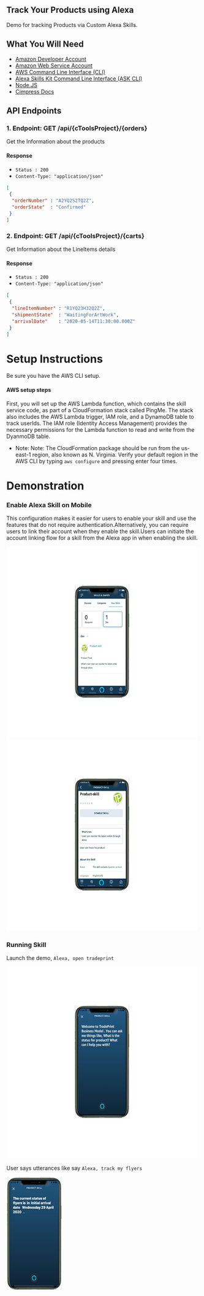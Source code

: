 ## Track Your  Products using Alexa 


Demo for tracking Products via Custom Alexa Skills.

## What You Will Need

- [Amazon Developer Account](https://developer.amazon.com/en-US/alexa)
- [Amazon Web Service Account](https://aws.amazon.com/)
- [AWS Command Line Interface (CLI)](https://docs.aws.amazon.com/cli/latest/userguide/cli-chap-install.html)
- [Alexa Skills Kit Command Line Interface (ASK CLI)](https://developer.amazon.com/en-US/docs/alexa/smapi/quick-start-alexa-skills-kit-command-line-interface.html)
- [Node.JS](https://nodejs.org/en/)
- [Cimpress Docs](https://docs.commercetools.com/)


## API Endpoints

### 1. Endpoint: GET /api/{cToolsProject}/{orders}

Get the Information about the products 

#### Response

- `Status : 200`
- `Content-Type: "application/json"`
```json
[
 {
  "orderNumber" : "A2YQ2S2TQ2Z",
  "orderState"  : "Confirmed"
 }
]
```

 ### 2. Endpoint: GET /api/{cToolsProject}/{carts}
 
 Get  Information about the LineItems details
 
 #### Response

- `Status : 200`
- `Content-Type: "application/json"`
```json
[
 {
  "lineItemNumber" : "R1YQ23H32Q2Z",
  "shipmentState"  : "WaitingForArtWork",
  "arrivalDate"    : "2020-05-14T11:30:00.000Z"
 }
]
```

# Setup Instructions

Be sure you have the AWS CLI setup.

#### AWS setup steps

First, you will set up the AWS Lambda function, which contains the skill service code, as part of a CloudFormation stack called PingMe. The stack also includes the AWS Lambda trigger, IAM role, and a DynamoDB table to track userIds. The IAM role (Identity Access Management) provides the necessary permissions for the Lambda function to read and write from the DyanmoDB table.

- Note: Note: The CloudFormation package should be run from the us-east-1 region, also known as N. Virginia. Verify your default region in the AWS CLI by typing `aws configure` and pressing enter four times.

# Demonstration

### Enable Alexa Skill on Mobile 

This configuration makes it easier for users to enable your skill and use the features that do not require authentication.Alternatively, you can require users to link their account when they enable the skill.Users can initiate the account linking flow for a skill from the Alexa app in when enabling the skill.

![Setup2](https://github.com/JeelPatel07/track-order-alexa-skill/blob/master/Setup2.png)
![Setup1](https://github.com/JeelPatel07/track-order-alexa-skill/blob/master/Setup1.png) 



### Running Skill

Launch the demo, `Alexa, open tradeprint`

![WelcomeScreen](https://github.com/JeelPatel07/track-order-alexa-skill/blob/master/Welcome%20Screen.png)  

 User says  utterances like say `Alexa, track my flyers`
 
 
![WelcomeScreen](https://github.com/JeelPatel07/track-order-alexa-skill/blob/master/Status%20Screen.png) 


 

                 
                 
                 
                 
                 
                 
    
